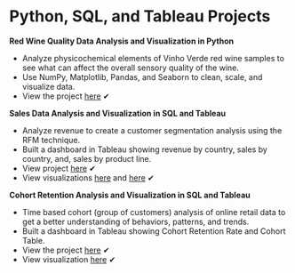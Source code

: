# Python, SQL, and Tableau Projects


**Red Wine Quality Data Analysis and Visualization in Python**
* Analyze physicochemical elements of Vinho Verde red wine samples to see what can affect the overall sensory quality of the wine.
* Use NumPy, Matplotlib, Pandas, and Seaborn to clean, scale, and visualize data. 
* View the project [here](https://github.com/tnewsome2019/Data-Portfolio/blob/main/Python/INST414_Final.ipynb](https://github.com/tnewsome2019/Red-Wine-Quality-Data)) ✔

**Sales Data Analysis and Visualization in SQL and Tableau**
* Analyze revenue to create a customer segmentation analysis using the RFM technique. 
* Built a dashboard in Tableau showing revenue by country, sales by country, and, sales by product line. 
* View project [here](https://github.com/tnewsome2019/Data-Portfolio/blob/main/SQL/Sales_Data.sql) ✔
* View visualizations [here](https://public.tableau.com/app/profile/trinity3258/viz/Sales_Dashboard_1_16735567885970/SalesDashboard) and [here](https://public.tableau.com/app/profile/trinity3258/viz/Sales_Dashboard_2_16735568351520/SalesDashboard2?publish=yes) ✔

**Cohort Retention Analysis and Visualization in SQL and Tableau**
* Time based cohort (group of customers) analysis of online retail data to get a better understanding of behaviors, patterns, and trends. 
* Built a dashboard in Tableau showing Cohort Retention Rate and Cohort Table. 
* View the project [here](https://github.com/tnewsome2019/Data-Portfolio/blob/main/SQL/Cohort_Retention.sql) ✔
* View visualization [here](https://public.tableau.com/app/profile/trinity3258/viz/CohortRetentionDash_16736624803070/Dashboard1?publish=yes) ✔

